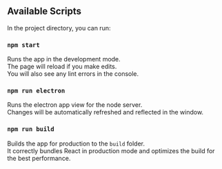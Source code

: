 ## Available Scripts

In the project directory, you can run:

### `npm start`

Runs the app in the development mode.<br />
The page will reload if you make edits.<br />
You will also see any lint errors in the console.

### `npm run electron`

Runs the electron app view for the node server. <br />
Changes will be automatically refreshed and reflected in the window.

### `npm run build`

Builds the app for production to the `build` folder.<br />
It correctly bundles React in production mode and optimizes the build for the best performance.


